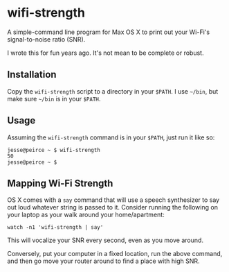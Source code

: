 # wifi-strength

A simple-command line program for Max OS X to print out your Wi-Fi's signal-to-noise ratio (SNR).

I wrote this for fun years ago.  It's not mean to be complete or robust.

## Installation

Copy the `wifi-strength` script to a directory in your `$PATH`.  I use `~/bin`, but make sure `~/bin` is in your `$PATH`.

## Usage

Assuming the `wifi-strength` command is in your `$PATH`, just run it like so:

```console
jesse@peirce ~ $ wifi-strength
50
jesse@peirce ~ $
```

## Mapping Wi-Fi Strength

OS X comes with a `say` command that will use a speech synthesizer to say out loud whatever string is passed to it.  Consider running the following on your laptop as your walk around your home/apartment:

```text
watch -n1 'wifi-strength | say'
```

This will vocalize your SNR every second, even as you move around.

Conversely, put your computer in a fixed location, run the above command, and then go move your router around to find a place with high SNR.
